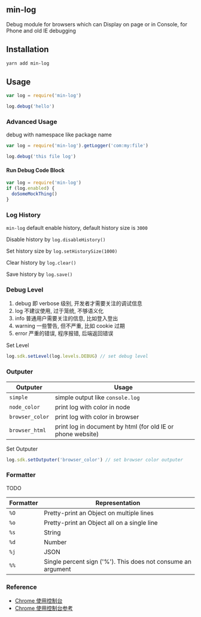 min-log
---

Debug module for browsers which can Display on page or in Console, for Phone and old IE debugging

## Installation

```sh
yarn add min-log
```


## Usage

```js
var log = require('min-log')

log.debug('hello')
```

### Advanced Usage

debug with namespace like package name

```js
var log = require('min-log').getLogger('com:my:file')

log.debug('this file log')
```


#### Run Debug Code Block

```js
var log = require('min-log')
if (log.enabled) {
  doSomeMockThing()
}
```

### Log History

`min-log` default enable history, default history size is `3000`

Disable history by `log.disableHistory()`

Set history size by `log.setHistorySize(1000)`

Clear history by  `log.clear()`

Save history by `log.save()`


### Debug Level

1. debug 即 verbose 级别, 开发者才需要关注的调试信息
1. log 不建议使用, 过于笼统, 不够语义化
1. info 普通用户需要关注的信息, 比如登入登出
1. warning 一些警告, 但不严重, 比如 cookie 过期
1. error 严重的错误, 程序报错, 后端返回错误

Set Level

```js
log.sdk.setLevel(log.levels.DEBUG) // set debug level
```

### Outputer

Outputer | Usage
--- | ---
`simple` | simple output like `console.log`
`node_color` | print log with color in node
`browser_color` | print log with color in browser
`browser_html` | print log in document by html (for old IE or phone website)

Set Outputer

```js
log.sdk.setOutputer('browser_color') // set browser color outputer
```

### Formatter

TODO

Formatter | Representation
--- | ---
`%O` | Pretty-print an Object on multiple lines
`%o` | Pretty-print an Object all on a single line
`%s` | String
`%d` | Number
`%j` | JSON
`%%` | Single percent sign ('%'). This does not consume an argument


### Reference

- [Chrome 使用控制台](https://developers.google.com/web/tools/chrome-devtools/console/)
- [Chrome 使用控制台参考](https://developers.google.com/web/tools/chrome-devtools/console/console-reference)
